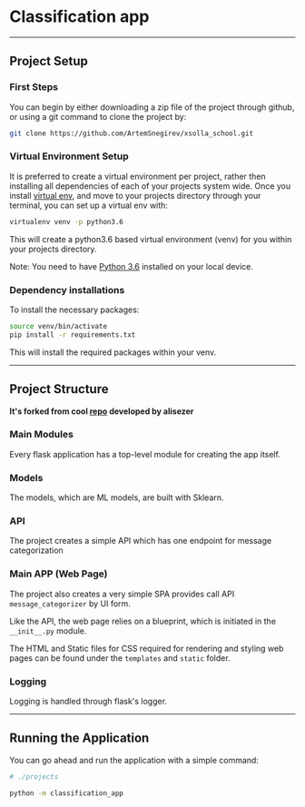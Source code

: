# Classification app

___

## Project Setup

### First Steps

You can begin by either downloading a zip file of the project through github, or using a git command to clone the project by:

```bash
git clone https://github.com/ArtemSnegirev/xsolla_school.git
```

### Virtual Environment Setup

It is preferred to create a virtual environment per project, rather then installing all dependencies of each of your projects system wide. Once you install [virtual env](https://virtualenv.pypa.io/en/stable/installation/), and move to your projects directory through your terminal, you can set up a virtual env with:

```bash
virtualenv venv -p python3.6
```

This will create a python3.6 based virtual environment (venv) for you within your projects directory.

Note: You need to have [Python 3.6](https://www.python.org/downloads/release/python-360/) installed on your local device.

### Dependency installations

To install the necessary packages:

```bash
source venv/bin/activate
pip install -r requirements.txt
```

This will install the required packages within your venv.


---

## Project Structure

**It's forked from cool [repo](https://github.com/alisezer/flask-template/blob/master/stories.py) developed by alisezer**

### Main Modules

Every flask application has a top-level module for creating the app itself.

### Models

The models, which are ML models, are built with Sklearn. 


### API

The project creates a simple API which has one endpoint for message categorization


### Main APP (Web Page)

The project also creates a very simple SPA provides call API `message_categorizer` by UI form.

Like the API, the web page relies on a blueprint, which is initiated in the `__init__.py` module.

The HTML and Static files for CSS required for rendering and styling web pages can be found under the `templates` and `static` folder.

### Logging

Logging is handled through flask's logger.

---

## Running the Application

You can go ahead and run the application with a simple command:

```bash
# ./projects

python -m classification_app
```
